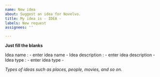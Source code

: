 ```yaml
---
name: New idea
about: Suggest an idea for Novelvo.
title: My idea is - IDEA -
labels: New request
assignees: ''

---
```


**Just fill the blanks**

Idea name : - enter idea name -
Idea description : - enter idea description -
Idea type : - enter idea type -

*Types of ideas such as places, people, movies, and so on.*
